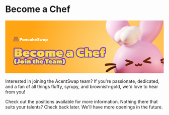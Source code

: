 # Become a Chef

![](../../.gitbook/assets/become-a-chef-header.png)

Interested in joining the AcentSwap team? If you're passionate, dedicated, and a fan of all things fluffy, syrupy, and brownish-gold, we'd love to hear from you!

Check out the positions available for more information. Nothing there that suits your talents? Check back later. We'll have more openings in the future.&#x20;
